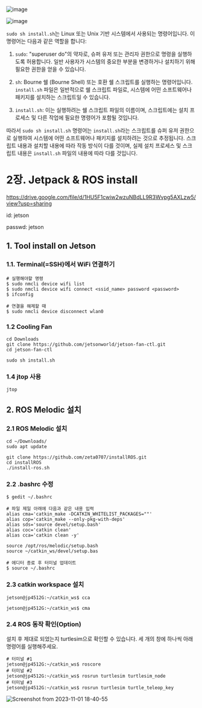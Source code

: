 
![image](https://github.com/kai-hun/cluster/assets/68891654/4f516c06-9e7b-4112-912b-7dcbf267ba7a)

![image](https://github.com/kai-hun/cluster/assets/68891654/dd8412f4-1013-40cf-843a-61a64c2e581c)


`sudo sh install.sh`는 Linux 또는 Unix 기반 시스템에서 사용되는 명령어입니다. 이 명령어는 다음과 같은 역할을 합니다:

1. `sudo`: "superuser do"의 약자로, 슈퍼 유저 또는 관리자 권한으로 명령을 실행하도록 허용합니다. 일반 사용자가 시스템의 중요한 부분을 변경하거나 설치하기 위해 필요한 권한을 얻을 수 있습니다.

2. `sh`: Bourne 쉘 (Bourne Shell) 또는 호환 쉘 스크립트를 실행하는 명령어입니다. `install.sh` 파일은 일반적으로 쉘 스크립트 파일로, 시스템에 어떤 소프트웨어나 패키지를 설치하는 스크립트일 수 있습니다.

3. `install.sh`: 이는 실행하려는 쉘 스크립트 파일의 이름이며, 스크립트에는 설치 프로세스 및 다른 작업에 필요한 명령어가 포함될 것입니다.

따라서 `sudo sh install.sh` 명령어는 `install.sh`라는 스크립트를 슈퍼 유저 권한으로 실행하여 시스템에 어떤 소프트웨어나 패키지를 설치하려는 것으로 추정됩니다. 스크립트 내용과 설치할 내용에 따라 작동 방식이 다를 것이며, 실제 설치 프로세스 및 스크립트 내용은 `install.sh` 파일의 내용에 따라 다를 것입니다.

# 2장. Jetpack & ROS install

https://drive.google.com/file/d/1HU5F1cwiw2wzuNBdLL9R3Wvpg5AXLzw5/view?usp=sharing

id: jetson

passwd: jetson

## 1. Tool install on Jetson

### 1.1. Terminal(=SSH)에서 WiFi 연결하기

    # 실행해야할 명령
    $ sudo nmcli device wifi list
    $ sudo nmcli device wifi connect <ssid_name> password <password>
    $ ifconfig

    # 연결을 해제할 때
    $ sudo nmcli device disconnect wlan0
    
### 1.2 Cooling Fan

    cd Downloads
    git clone https://github.com/jetsonworld/jetson-fan-ctl.git
    cd jetson-fan-ctl
    
    sudo sh install.sh
    
### 1.4  jtop 사용

    jtop

## 2. ROS Melodic 설치

### 2.1 ROS Melodic 설치

    cd ~/Downloads/
    sudo apt update
    
    git clone https://github.com/zeta0707/installROS.git
    cd installROS
    ./install-ros.sh

### 2.2 .bashrc 수정

    $ gedit ~/.bashrc
    
    # 파일 제일 아래에 다음과 같은 내용 입력
    alias cma='catkin_make -DCATKIN_WHITELIST_PACKAGES=""'
    alias cop='catkin_make --only-pkg-with-deps'
    alias sds='source devel/setup.bash'
    alias coc='catkin clean'
    alias cca='catkin clean -y'

    source /opt/ros/melodic/setup.bash
    source ~/catkin_ws/devel/setup.bas

    # 에디터 종료 후 터미널 업데이트
    $ source ~/.bashrc

### 2.3 catkin workspace 설치

    jetson@jp4512G:~/catkin_ws$ cca
    
    jetson@jp4512G:~/catkin_ws$ cma

### 2.4 ROS 동작 확인(Option)

설치 후 제대로 되었는지 turtlesim으로 확인할 수 있습니다. 세 개의 창에 하나씩 아래 명령어를 실행해주세요.

    # 터미널 #1
    jetson@jp4512G:~/catkin_ws$ roscore
    # 터미널 #2
    jetson@jp4512G:~/catkin_ws$ rosrun turtlesim turtlesim_node
    # 터미널 #3
    jetson@jp4512G:~/catkin_ws$ rosrun turtlesim turtle_teleop_key

![Screenshot from 2023-11-01 18-40-55](https://github.com/kai-hun/cluster/assets/68891654/ae466a24-09a4-448e-9109-f0844c5deea3)
